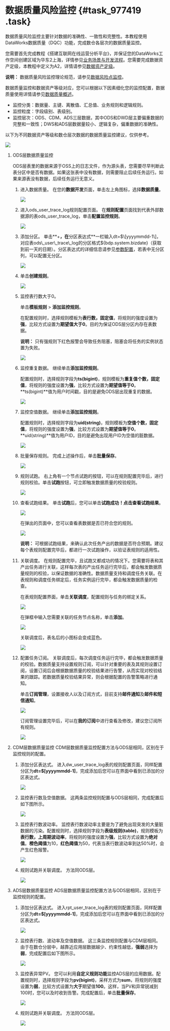 # 数据质量风险监控 {#task_977419 .task}

数据质量风险监控主要针对数据的准确性、一致性和完整性。本教程使用DataWorks数据质量（DQC）功能，完成数仓各层次的数据质量监控。

您需要首先完成教程《搭建互联网在线运营分析平台》，并保证您的DataWorks工作空间创建区域为华东2上海，详情参见[业务场景与开发流程](cn.zh-CN/使用教程/搭建互联网在线运营分析平台/业务场景与开发流程.md#)。您需要完成数据资产定级，本教程中定义为A2，详情请参见[数据资产定级](cn.zh-CN/使用教程/数据质量保障教程/数据资产定级.md#)。

**说明：** 数据质量风险监控理论规范，请参见[数据风险点监控](../../../../cn.zh-CN/管理/数据质量管理/数据风险点监控.md#)。

数据质量监控和数据资产等级对应，您可以根据以下因素细化您的监控配置，数据质量使用详情请参见[数据质量概述](../../../../cn.zh-CN/使用指南/数据质量/数据质量概述.md#)。

-   监控分类：数据量、主键、离散值、汇总值、业务规则和逻辑规则。
-   监控粒度：字段级别、表级别。
-   监控层次：ODS、CDM、ADS三层数据，其中ODS和DWD层主要偏重数据的完整和一致性；DWS和ADS层数据量较小、逻辑复杂，偏重数据的准确性。

以下为不同数据资产等级和数仓层次数据的数据质量监控建议，仅供参考。

![](http://static-aliyun-doc.oss-cn-hangzhou.aliyuncs.com/assets/img/789010/156280820850862_zh-CN.png)

1.  ODS层数据质量监控 

    ODS层表里的数据来源于OSS上的日志文件，作为源头表，您需要尽早判断此表分区中是否有数据。如果这张表中没有数据，则需要阻止后续任务运行。如果来源表没有数据，后续任务运行无意义。

    1.  进入数据质量。 在您的**数据开发**页面，单击左上角图标，选择**数据质量**。

        ![](http://static-aliyun-doc.oss-cn-hangzhou.aliyuncs.com/assets/img/789010/156280820950850_zh-CN.png)

    2.  进入ods\_user\_trace\_log规则配置页面。 在**规则配置**页面找到代表外部数据源的表ods\_user\_trace\_log，单击**配置监控规则**。

        ![](http://static-aliyun-doc.oss-cn-hangzhou.aliyuncs.com/assets/img/789010/156280820950856_zh-CN.png)

    3.  添加分区。 单击**+**，在**分区表达式**一栏输入dt=$\[yyyymmdd-1\]，对应表ods\_user\_trace\_log的分区格式$\{bdp.system.bizdate\}（获取到前一天的日期）。分区表达式的详细信息请参见[参数配置](../../../../cn.zh-CN/使用指南/数据开发/调度配置/参数配置.md#)，若表中无分区列，可以配置无分区。

        ![](http://static-aliyun-doc.oss-cn-hangzhou.aliyuncs.com/assets/img/789010/156280820950857_zh-CN.png)

    4.  单击**创建规则**。 

        ![](http://static-aliyun-doc.oss-cn-hangzhou.aliyuncs.com/assets/img/789010/156280820950861_zh-CN.png)

    5.  监控表行数大于0。 

        单击**模板规则** \> **添加监控规则**。

        在配置规则时，选择规则模板为**表行数，固定值**，将规则的强度设置为**强**，比较方式设置为**期望值大于0**。目的为保证ODS层分区内存在表数据。

        **说明：** 只有强规则下红色报警会导致任务阻塞，阻塞会将任务的实例状态置为失败。

        ![](http://static-aliyun-doc.oss-cn-hangzhou.aliyuncs.com/assets/img/789010/156280820950877_zh-CN.png)

    6.  监控重复数据。 继续单击**添加监控规则**。

        配置规则时，选择规则字段为**ts\(bigint\)**，规则模板为**重复值个数，固定值**，将规则的强度设置为**强**，比较方式设置为**期望值等于0**。**ts\(bigint\)**值为用户时间戳，目的是避免ODS层出现重复的数据。

        ![](http://static-aliyun-doc.oss-cn-hangzhou.aliyuncs.com/assets/img/789010/156280821050881_zh-CN.png)

    7.  监控空值数据。 继续单击**添加监控规则**。

        配置规则时，选择规则字段为**uid\(string\)**，规则模板为**空值个数，固定值**，将规则的强度设置为**强**，比较方式设置为**期望值等于0**。**uid\(string\)**值为用户ID，目的是避免出现用户ID为空值的脏数据。

        ![](http://static-aliyun-doc.oss-cn-hangzhou.aliyuncs.com/assets/img/789010/156280821050911_zh-CN.png)

    8.  批量保存规则。 完成上述操作后，单击**批量保存**。

        ![](http://static-aliyun-doc.oss-cn-hangzhou.aliyuncs.com/assets/img/789010/156280821050912_zh-CN.png)

    9.  规则试跑。 右上角有一个节点试跑的按钮，可以在规则配置完毕后，进行规则校验。单击**试跑**按钮，可立即触发数据质量的校验规则。

        ![](http://static-aliyun-doc.oss-cn-hangzhou.aliyuncs.com/assets/img/789010/156280821050913_zh-CN.png)

    10. 查看试跑结果。 单击**试跑**后，您可以单击**试跑成功！点击查看试跑结果**。

        ![](http://static-aliyun-doc.oss-cn-hangzhou.aliyuncs.com/assets/img/789010/156280821150914_zh-CN.png)

        在弹出的页面中，您可以查看表数据是否已符合您的规则。

        ![](http://static-aliyun-doc.oss-cn-hangzhou.aliyuncs.com/assets/img/789010/156280821150915_zh-CN.png)

        **说明：** 可根据试跑结果，来确认此次任务产出的数据是否符合预期。建议每个表规则配置完毕后，都进行一次试跑操作，以验证表规则的适用性。

    11. 关联调度。 在规则配置完毕，且试跑又都成功的情况下。您需要将表和其产出任务进行关联，这样每次表的产出任务运行完毕后，都会触发数据质量规则的校验，以保证数据的准确性。数据质量支持和调度任务关联。在表规则和调度任务绑定后，任务实例运行完毕，都会触发数据质量的检查。

        在表规则配置界面，单击**关联调度**，配置规则与任务的绑定关系。

        ![](http://static-aliyun-doc.oss-cn-hangzhou.aliyuncs.com/assets/img/789010/156280821150916_zh-CN.png)

        在弹框中输入您需要关联的任务节点名称，单击**添加**。

        ![](http://static-aliyun-doc.oss-cn-hangzhou.aliyuncs.com/assets/img/789010/156280821150917_zh-CN.png)

        关联调度后，表名后的小图标会变成蓝色。

        ![](http://static-aliyun-doc.oss-cn-hangzhou.aliyuncs.com/assets/img/789010/156280821150918_zh-CN.png)

    12. 配置任务订阅。 关联调度后，每次调度任务运行完毕，都会触发数据质量的校验。数据质量支持设置规则订阅，可以针对重要的表及其规则设置订阅，设置订阅后会根据数据质量的校验结果进行告警，从而实现对校验结果的跟踪。若数据质量校验结果异常，则会根据配置的告警策略进行通知。

        单击**订阅管理**，设置接收人以及订阅方式，目前支持**邮件通知**及**邮件和短信通知**。

        ![](http://static-aliyun-doc.oss-cn-hangzhou.aliyuncs.com/assets/img/789010/156280821250919_zh-CN.png)

        订阅管理设置完毕后，可以在**我的订阅**中进行查看及修改，建议您订阅所有规则。

        ![](http://static-aliyun-doc.oss-cn-hangzhou.aliyuncs.com/assets/img/789010/156280821250920_zh-CN.png)

2.  CDM层数据质量监控 CDM层数据质量监控配置方法与ODS层相同，区别在于监控规则的配置。
    1.  添加分区表达式。 进入dw\_user\_trace\_log表的规则配置页面，同样配置分区为**dt=$\[yyyymmdd-1\]**，完成添加后您可以在界面中看到已添加的分区表达式。

        ![](http://static-aliyun-doc.oss-cn-hangzhou.aliyuncs.com/assets/img/789010/156280821250934_zh-CN.png)

    2.  监控表行数及空值数据。 这两条监控规则配置与ODS层相同，完成配置后如下图所示。

        ![](http://static-aliyun-doc.oss-cn-hangzhou.aliyuncs.com/assets/img/789010/156280821350935_zh-CN.png)

    3.  监控表行数波动率。 监控表行数波动率主要是为了避免出现突发的大量脏数据的污染。配置规则时，选择规则字段为**表级规则\(table\)**，规则模板为**表行数，上周期波动率**，将规则的强度设置为**强**，比较方式设置为**绝对值**。**橙色阈值**为10，**红色阈值**为50，代表当表行数波动率到达50%时，会产生红色报警。

        ![](http://static-aliyun-doc.oss-cn-hangzhou.aliyuncs.com/assets/img/789010/156280821350941_zh-CN.png)

    4.  规则试跑并关联调度。 方法同ODS层。

        ![](http://static-aliyun-doc.oss-cn-hangzhou.aliyuncs.com/assets/img/789010/156280821350942_zh-CN.png)

3.  ADS层数据质量监控 ADS层数据质量监控配置方法与ODS层相同，区别在于监控规则的配置。
    1.  添加分区表达式。 进入rpt\_user\_trace\_log表的规则配置页面，同样配置分区为**dt=$\[yyyymmdd-1\]**，完成添加后您可以在界面中看到已添加的分区表达式。

        ![](http://static-aliyun-doc.oss-cn-hangzhou.aliyuncs.com/assets/img/789010/156280821350943_zh-CN.png)

    2.  监控表行数、波动率及空值数据。 这三条监控规则配置与CDM层相同。由于在数仓分层中，越靠近应用层数据越少、约束性越低，**强弱**选择为**弱**，完成配置后如下图所示。

        ![](http://static-aliyun-doc.oss-cn-hangzhou.aliyuncs.com/assets/img/789010/156280821350944_zh-CN.png)

    3.  监控表异常PV。 您可以利用**自定义规则功能**监控ADS层的应用数据。配置规则时，选择规则字段为**pv\(bigint\)**，采样方式为**sum**，将规则的强度设置为**弱**，比较方式设置为**大于**期望值**100**。这样，当PV和异常锐减到100时，您可以及时收到告警。完成配置后，单击**批量保存**。

        ![](http://static-aliyun-doc.oss-cn-hangzhou.aliyuncs.com/assets/img/789010/156280821450949_zh-CN.png)

    4.  规则试跑并关联调度。 方法同ODS层。

        ![](http://static-aliyun-doc.oss-cn-hangzhou.aliyuncs.com/assets/img/789010/156280821450945_zh-CN.png)


